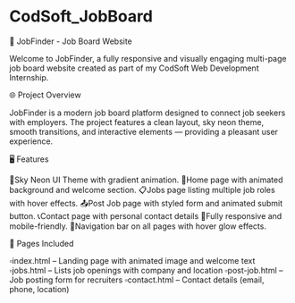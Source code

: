 # CodSoft_JobBoard
💼 JobFinder - Job Board Website

Welcome to JobFinder, a fully responsive and visually engaging multi-page job board website created as part of my CodSoft Web Development Internship.

🌐 Project Overview

JobFinder is a modern job board platform designed to connect job seekers with employers. The project features a clean layout, sky neon theme, smooth transitions, and interactive elements — providing a pleasant user experience.

🖥️ Features

🎨Sky Neon UI Theme with gradient animation.
📒Home page with animated background and welcome section.
📋Jobs page listing multiple job roles with hover effects.
📤Post Job page with styled form and animated submit button.
📞Contact page with personal contact details
📱Fully responsive and mobile-friendly.
📍Navigation bar on all pages with hover glow effects.

📁 Pages Included

▫️index.html – Landing page with animated image and welcome text
▫️jobs.html – Lists job openings with company and location
▫️post-job.html – Job posting form for recruiters
▫️contact.html – Contact details (email, phone, location)
